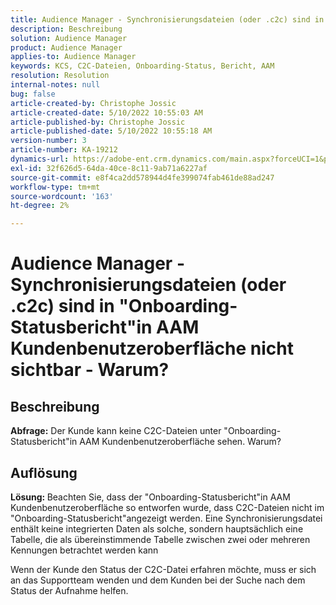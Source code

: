 ```yaml
---
title: Audience Manager - Synchronisierungsdateien (oder .c2c) sind in "Onboarding-Statusbericht"in AAM Kundenbenutzeroberfläche nicht sichtbar - Warum?
description: Beschreibung
solution: Audience Manager
product: Audience Manager
applies-to: Audience Manager
keywords: KCS, C2C-Dateien, Onboarding-Status, Bericht, AAM
resolution: Resolution
internal-notes: null
bug: false
article-created-by: Christophe Jossic
article-created-date: 5/10/2022 10:55:03 AM
article-published-by: Christophe Jossic
article-published-date: 5/10/2022 10:55:18 AM
version-number: 3
article-number: KA-19212
dynamics-url: https://adobe-ent.crm.dynamics.com/main.aspx?forceUCI=1&pagetype=entityrecord&etn=knowledgearticle&id=988a5ca3-4fd0-ec11-a7b5-00224809c101
exl-id: 32f626d5-64da-40ce-8c11-9ab71a6227af
source-git-commit: e8f4ca2dd578944d4fe399074fab461de88ad247
workflow-type: tm+mt
source-wordcount: '163'
ht-degree: 2%

---
```


# Audience Manager - Synchronisierungsdateien (oder .c2c) sind in &quot;Onboarding-Statusbericht&quot;in AAM Kundenbenutzeroberfläche nicht sichtbar - Warum?

## Beschreibung

<b>Abfrage:</b> Der Kunde kann keine C2C-Dateien unter &quot;Onboarding-Statusbericht&quot;in AAM Kundenbenutzeroberfläche sehen. Warum?

## Auflösung


<b>Lösung: </b>Beachten Sie, dass der &quot;Onboarding-Statusbericht&quot;in AAM Kundenbenutzeroberfläche so entworfen wurde, dass C2C-Dateien nicht im &quot;Onboarding-Statusbericht&quot;angezeigt werden. Eine Synchronisierungsdatei enthält keine integrierten Daten als solche, sondern hauptsächlich eine Tabelle, die als übereinstimmende Tabelle zwischen zwei oder mehreren Kennungen betrachtet werden kann

Wenn der Kunde den Status der C2C-Datei erfahren möchte, muss er sich an das Supportteam wenden und dem Kunden bei der Suche nach dem Status der Aufnahme helfen.
